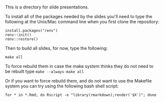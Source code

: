 This is a directory for slide presentations.

To install all of the packages needed by the slides you'll need to type the following at the Unix/Mac command line when you first clone the repository:

```
install.packages("renv")
renv::init()
renv::restore()
```

Then to build all slides, for now, type the following:

```
make all
```

To force rebuild them in case the make system thinks they do not need to be rebuilt type `make --always-make all`

Or if you want to force rebuild them, and do not want to use the Makefile system you can try using the following bash shell script:

```
for * in *.Rmd; do Rscript -e "library(rmarkdown);render('$X')"; done

```
